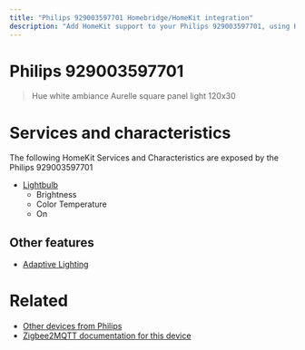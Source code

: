 ```yaml
---
title: "Philips 929003597701 Homebridge/HomeKit integration"
description: "Add HomeKit support to your Philips 929003597701, using Homebridge, Zigbee2MQTT and homebridge-z2m."
---
```

<!---
This file has been GENERATED using src/docgen/docgen.ts
DO NOT EDIT THIS FILE MANUALLY!
-->
# Philips 929003597701
> Hue white ambiance Aurelle square panel light 120x30


# Services and characteristics
The following HomeKit Services and Characteristics are exposed by
the Philips 929003597701

* [Lightbulb](../../light.md)
  * Brightness
  * Color Temperature
  * On

## Other features
* [Adaptive Lighting](../../light.md)

# Related
* [Other devices from Philips](../index.md#philips)
* [Zigbee2MQTT documentation for this device](https://www.zigbee2mqtt.io/devices/929003597701.html)